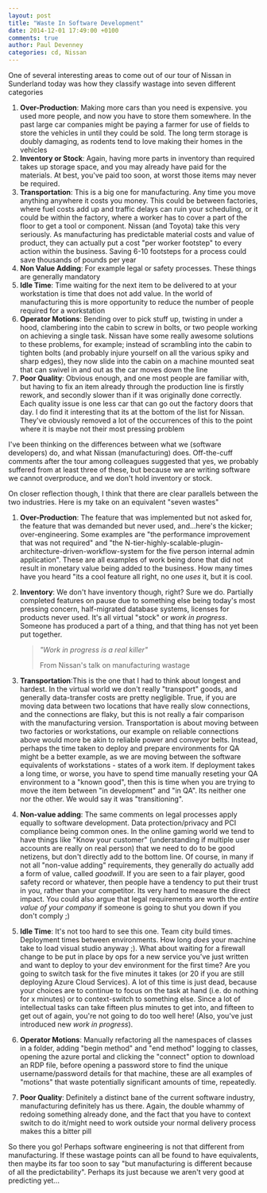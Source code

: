 ```yaml
---
layout: post
title: "Waste In Software Development"
date: 2014-12-01 17:49:00 +0100
comments: true
author: Paul Devenney
categories: cd, Nissan
---
```


One of several interesting areas to come out of our tour of Nissan in Sunderland today was how they classify wastage into seven different categories

1. **Over-Production**: Making more cars than you need is expensive. you used more people, and now you have to store them somewhere. In the past large car companies might be paying a farmer for use of fields to store the vehicles in until they could be sold. The long term storage is doubly damaging, as rodents tend to love making their homes in the vehicles
2. **Inventory or Stock**: Again, having more parts in inventory than required takes up storage space, and you may already have paid for the materials. At best, you've paid too soon, at worst those items may never be required.
3. **Transportation**: This is a big one for manufacturing. Any time you move anything anywhere it costs you money. This could be between factories, where fuel costs add up and traffic delays can ruin your scheduling, or it could be within the factory, where a worker has to cover a part of the floor to get a tool or component. Nissan (and Toyota) take this very seriously. As manufacturing has predictable material costs and value of product, they can actually put a cost "per worker footstep" to every action within the business. Saving 6-10 footsteps for a process could save thousands of pounds per year
4. **Non Value Adding**: For example legal or safety processes. These things are generally mandatory
5. **Idle Time**: Time waiting for the next item to be delivered to at your workstation is time that does not add value. In the world of manufacturing this is more opportunity to reduce the number of people required for a workstation
6. **Operator Motions**: Bending over to pick stuff up, twisting in under a hood, clambering into the cabin to screw in bolts, or two people working on achieving a single task. Nissan have some really awesome solutions to these problems, for example; instead of scrambling into the cabin to tighten bolts (and probably injure yourself on all the various spiky and sharp edges), they now slide into the cabin on a machine mounted seat that can swivel in and out as the car moves down the line
7. **Poor Quality**: Obvious enough, and one most people are familiar with, but having to fix an item already through the production line is firstly rework, and secondly slower than if it was originally done correctly. Each quality issue is one less car that can go out the factory doors that day. I do find it interesting that its at the bottom of the list for Nissan. They've obviously removed a lot of the occurrences of this to the point where it is maybe not their most pressing problem


I've been thinking on the differences between what we (software developers) do, and what Nissan (manufacturing) does. Off-the-cuff comments after the tour among colleagues suggested that yes, we probably suffered from at least three of these, but because we are writing software we cannot overproduce, and we don't hold inventory or stock.

On closer reflection though, I think that there are clear parallels between the two industries. Here is my take on an equivalent "seven wastes"

1. **Over-Production**: The feature that was implemented but not asked for, the feature that was demanded but never used, and...here's the kicker; over-engineering. Some examples are "the performance improvement that was not required" and "the N-tier-highly-scalable-plugin-architecture-driven-workflow-system for the five person internal admin application". These are all examples of work being done that did not result in monetary value being added to the business. How many times have you heard "its a cool feature all right, no one *uses* it, but it is cool.
2. **Inventory**: We don't have inventory though, right? Sure we do. Partially completed features on pause due to something else being today's most pressing concern, half-migrated database systems, licenses for products never used. It's all virtual "stock" or *work in progress*. Someone has produced a part of a thing, and that thing has not yet been put together.

	>*"Work in progress is a real killer"*
	>
	> From Nissan's talk on manufacturing wastage 

3. **Transportation**:This is the one that I had to think about longest and hardest. In the virtual world we don't really "transport" goods, and generally data-transfer costs are pretty negligible. True, if you are moving data between two locations that have really slow connections, and the connections are flaky, but this is not really a fair comparison with the manufacturing version. Transportation is about moving between two factories or workstations, our example on reliable connections above would more be akin to reliable power and conveyor belts. Instead, perhaps the time taken to deploy and prepare environments for QA might be a better example, as we are moving between the software equivalents of workstations - states of a work item. If deployment takes a long time, or worse, you have to spend time manually reseting your QA environment to a "known good", then this is time when you are trying to move the item between "in development" and "in QA". Its neither one nor the other. We would say it was "transitioning".
4. **Non-value adding**: The same comments on legal processes apply equally to software development. Data protection/privacy and PCI compliance being common ones. In the online gaming world we tend to have things like "Know your customer" (understanding if multiple user accounts are really on real person) that we need to do to be good netizens, but don't directly add to the bottom line. Of course, in many if not all "non-value adding" requirements, they generally do actually add a form of value, called *goodwill*. If you are seen to a fair player, good safety record or whatever, then people have a tendency to put their trust in you, rather than your competitor. Its very hard to measure the direct impact. You could also argue that legal requirements are worth the *entire value of your company* if someone is going to shut you down if you don't comply ;)
5. **Idle Time**: It's not too hard to see this one. Team city build times. Deployment times between environments. How long *does* your machine take to load visual studio anyway ;). What about waiting for a firewall change to be put in place by ops for a new service you've just written and want to deploy to your dev environment for the first time? Are you going to switch task for the five minutes it takes (or 20 if you are still deploying Azure Cloud Services). A lot of this time is just dead, because your choices are to continue to focus on the task at hand (i.e. do nothing for x minutes) or to context-switch to something else. Since a lot of intellectual tasks can take fifteen plus minutes to get into, and fifteen to get out of again, you're not going to do too well here! (Also, you've just introduced new *work in progress*).
6. **Operator Motions**: Manually refactoring all the namespaces of classes in a folder, adding "begin method" and "end method" logging to classes, opening the azure portal and clicking the "connect" option to download an RDP file, before opening a password store to find the unique username/password details for that machine, these are all examples of "motions" that waste potentially significant amounts of time, repeatedly. 
7. **Poor Quality**: Definitely a distinct bane of the current software industry, manufacturing definitely has us there. Again, the double whammy of redoing something already done, and the fact that you have to context switch to do it/might need to work outside your normal delivery process makes this a bitter pill 

So there you go! Perhaps software engineering is not that different from manufacturing. If these wastage points can all be found to have equivalents, then maybe its far too soon to say "but manufacturing is different because of all the predictability". Perhaps its just because we aren't very good at predicting yet...
